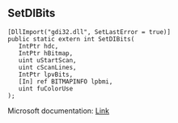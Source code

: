 ## SetDIBits

```
[DllImport("gdi32.dll", SetLastError = true)]
public static extern int SetDIBits(
   IntPtr hdc,
   IntPtr hBitmap,
   uint uStartScan,
   uint cScanLines,
   IntPtr lpvBits,
   [In] ref BITMAPINFO lpbmi,
   uint fuColorUse
);
```

Microsoft documentation: [Link](https://docs.microsoft.com/en-us/windows/win32/api/wingdi/nf-wingdi-setdibits)
